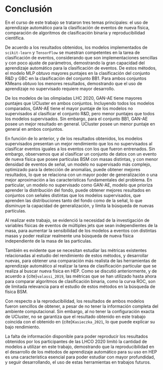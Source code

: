 # Conclusión
En el curso de este trabajo se trataron tres temas principales: el uso de aprendizaje automático para la clasificación de eventos de nueva física, comparación de algoritmos de clasificación binaria y reproducibilidad científica.

De acuerdo a los resultados obtenidos, los modelos implementados de `scikit-learn` y `TensorFlow` se muestran competentes en la tarea de clasificación de eventos, considerando que son implementaciones sencillas y con poco ajuste de parámetros, demostrando la gran capacidad del aprendizaje automático para la clasificación de eventos. De estos métodos, el modelo MLP obtuvo mayores puntajes en la clasificación del conjunto R&D y GBC en la clasificación del conjunto BB1. Para ambos conjuntos KMeans obtuvo los menores resultados, demostrando que el uso de aprendizaje no supervisado requiere mayor desarrollo.

De los modelos de las olimpiadas LHC 2020, GAN-AE tiene mayores puntajes que UCluster en ambos conjuntos. Incluyendo todos los modelos comparados, GAN-AE tiene el mayor puntaje de los modelos no supervisados al clasificar el conjunto R&D, pero menor puntajes que todos los modelos supervisados. Sin embargo, para el conjunto BB1, GAN-AE posee un mejor resultado en general. UCluster posee un menor puntaje en general en ambos conjuntos.

En función de lo anterior, y de los resultados obtenidos, los modelos supervisados presentan un mejor rendimiento que los no supervisados al clasificar eventos iguales a los eventos con los que fueron entrenados. Sin embargo, observamos que al clasificar un conjunto de datos con un evento de nueva física que posee partículas BSM con masas distintas, y con menor densidad de eventos de señal, un modelo no supervisado más complejo, optimizado para la detección de anomalías, puede obtener mejores resultados, lo que se relaciona con un mayor poder de generalización o una mejor aproximación a las características fundamentales del problema. En particular, un modelo no supervisado como GAN-AE, modelo que prioriza aprender la distribución del fondo, puede obtener mejores resultados en conjuntos con señales distintas que los modelos supervisados, que aprenden las distribuciones tanto del fondo como de la señal, lo que disminuye la capacidad de generalización, y límita la búsqueda de nuevas partículas.

Al realizar este trabajo, se evidenció la necesidad de la investigación de variables físicas de eventos de múltiples jets que sean independientes de la masa, para aumentar la sensibilidad de los modelos a eventos con distintas masas y poder realizar realmente una búsqueda de nueva física independiente de la masa de las particulas.

También es evidente que se necesitan estudiar las métricas existentes relacionadas al estudio del rendimiento de estos métodos, y desarrollar nuevas, para obtener una comparación más realista de las herramientas de aprendizaje automático al realizar la tarea de clasificación particular que se realiza al buscar nueva física en HEP. Como se discutió anteriormente, y de acuerdo a {cite}`valassi_2019`, las métricas que se han utilizado hasta ahora para comparar algoritmos de clasificación binaria, como la curva ROC, son de limitada relevancia para el estudio de estos métodos en la búsqueda de física BSM.

Con respecto a la reproducibilidad, los resultados de ambos modelos fueron sencillos de obtener, a pesar de no tener la información completa del ambiente computacional. Sin embargo, al no tener la configuración exacta de UCluster, no se garantiza que el resultado obtenido en este trabajo coincida con el obtenido en {cite}`Kasieczka_2021`, lo que puede explicar su bajo rendimiento.

La falta de información disponible para poder reproducir los resultados obtenidos por los participantes de las LHCO 2020 limitó la cantidad de modelos a utilizar en este trabajo, demostrando que la reproducibilidad en el desarrollo de los métodos de aprendizaje automático para su uso en HEP es una característica esencial para poder estudiar con mayor profundidad, y seguir desarrollando, el uso de estas herramientas en trabajos futuros.